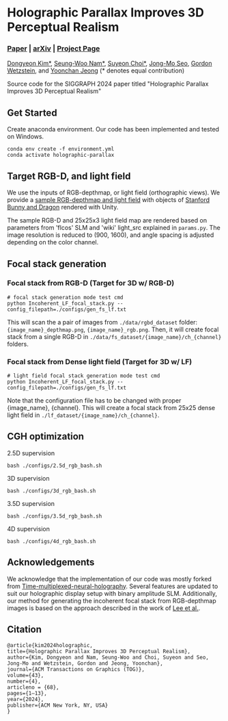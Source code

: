# Holographic Parallax Improves 3D Perceptual Realism
### [Paper]() | [arXiv](https://arxiv.org/abs/2404.11810) | [Project Page](https://www.computationalimaging.org/publications/holographic-parallax/)

[Dongyeon Kim*](https://dongyeon93.github.io/),
[Seung-Woo Nam*](https://nseungwoo.github.io/),
[Suyeon Choi*](https://choisuyeon.github.io/),
[Jong-Mo Seo](),
[Gordon Wetzstein](https://stanford.edu/~gordonwz/),
and [Yoonchan Jeong](http://oeqelab.snu.ac.kr/) (\* denotes equal contribution)

Source code for the SIGGRAPH 2024 paper titled "Holographic Parallax Improves 3D Perceptual Realism"

## Get Started
Create anaconda environment. 
Our code has been implemented and tested on Windows.

```
conda env create -f environment.yml
conda activate holographic-parallax
```

## Target RGB-D, and light field
We use the inputs of RGB-depthmap, or light field (orthographic views).
We provide a [sample RGB-depthmap and light field](https://drive.google.com/drive/folders/1SD5bGaiIzJZ3cXgStAbrZD2YVArM1x3j?usp=sharing) with objects of [Stanford Bunny and Dragon](http://graphics.stanford.edu/data/3Dscanrep/) rendered with Unity. 

The sample RGB-D and 25x25x3 light field map are rendered based on parameters from 'flcos' SLM and 'wiki' light_src explained in `params.py`. 
The image resolution is reduced to (900, 1600), and angle spacing is adjusted depending on the color channel.

## Focal stack generation
### Focal stack from RGB-D (Target for 3D w/ RGB-D)
```
# focal stack generation mode test cmd
python Incoherent_LF_focal_stack.py --config_filepath=./configs/gen_fs_lf.txt
```
This will scan the a pair of images from `./data/rgbd_dataset` folder: `{image_name}_depthmap.png`, `{image_name}_rgb.png`.
Then, it will create focal stack from a single RGB-D in `./data/fs_dataset/{image_name}/ch_{channel}` folders.

### Focal stack from Dense light field (Target for 3D w/ LF)
```
# light field focal stack generation mode test cmd
python Incoherent_LF_focal_stack.py --config_filepath=./configs/gen_fs_lf.txt
```
Note that the configuration file has to be changed with proper {image_name}, {channel}.
This will create a focal stack from 25x25 dense light field in `./lf_dataset/{image_name}/ch_{channel}`.

## CGH optimization
2.5D supervision
```
bash ./configs/2.5d_rgb_bash.sh
```

3D supervision
```
bash ./configs/3d_rgb_bash.sh
```

3.5D supervision
```
bash ./configs/3.5d_rgb_bash.sh
```

4D supervision
```
bash ./configs/4d_rgb_bash.sh
```

## Acknowledgements
We acknowledge that the implementation of our code was mostly forked from [Time-multiplexed-neural-holography](https://github.com/computational-imaging/time-multiplexed-neural-holography). 
Several features are updated to suit our holographic display setup with binary amplitude SLM. 
Additionally, our method for generating the incoherent focal stack from RGB-depthmap images is based on the approach described in the work of [Lee et al.](https://doi.org/10.1038/s41598-022-06405-2).

## Citation
```
@article{kim2024holographic,
title={Holographic Parallax Improves 3D Perceptual Realism},
author={Kim, Dongyeon and Nam, Seung-Woo and Choi, Suyeon and Seo, Jong-Mo and Wetzstein, Gordon and Jeong, Yoonchan},
journal={ACM Transactions on Graphics (TOG)},
volume={43},
number={4},
articleno = {68},
pages={1–13},
year={2024},
publisher={ACM New York, NY, USA}
}
```
